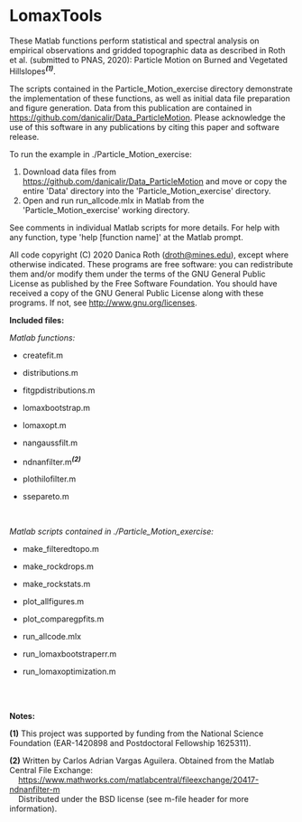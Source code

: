 # LomaxTools

These Matlab functions perform statistical and spectral analysis on empirical observations and gridded topographic data as described in Roth et al. (submitted to PNAS, 2020): Particle Motion on Burned and Vegetated Hillslopes<sup><b><i>(1)</i></b></sup>. 

The scripts contained in the Particle_Motion_exercise directory demonstrate the implementation of these functions, as well as initial data file preparation and figure generation. Data from this publication are contained in https://github.com/danicalir/Data_ParticleMotion. Please acknowledge the use of this software in any publications by citing this paper and software release.

To run the example in ./Particle_Motion_exercise:
1) Download data files from https://github.com/danicalir/Data_ParticleMotion and move or copy the entire 'Data' directory into the 'Particle_Motion_exercise' directory.
2) Open and run run_allcode.mlx in Matlab from the 'Particle_Motion_exercise' working directory.

See comments in individual Matlab scripts for more details. For help with any function, type 'help [function name]' at the Matlab prompt.

All code copyright (C) 2020 Danica Roth (droth@mines.edu), except where otherwise indicated. These programs are free software: you can redistribute them and/or modify them under the terms of the GNU General Public License as published by the Free Software Foundation. You should have received a copy of the GNU General Public License along with these programs. If not, see http://www.gnu.org/licenses.


<b>Included files:</b>

<i>Matlab functions:</i>

- createfit.m

- distributions.m

- fitgpdistributions.m

- lomaxbootstrap.m 

- lomaxopt.m

- nangaussfilt.m

- ndnanfilter.m<sup><b><i>(2)</i></b></sup>

- plothilofilter.m

- ssepareto.m


<br>


<i>Matlab scripts contained in ./Particle_Motion_exercise:</i>

- make_filteredtopo.m

- make_rockdrops.m

- make_rockstats.m

- plot_allfigures.m

- plot_comparegpfits.m

- run_allcode.mlx
  
- run_lomaxbootstraperr.m
  
- run_lomaxoptimization.m


<br>
<br>

<b>Notes:</b>

<b>(1)</b> This project was supported by funding from the National Science Foundation (EAR-1420898 and Postdoctoral Fellowship 1625311).

<b>(2)</b> Written by Carlos Adrian Vargas Aguilera. Obtained from the Matlab Central File Exchange:
<br>
&nbsp;&nbsp;&nbsp;&nbsp;https://www.mathworks.com/matlabcentral/fileexchange/20417-ndnanfilter-m
<br>
&nbsp;&nbsp;&nbsp;&nbsp;Distributed under the BSD license (see m-file header for more information).
